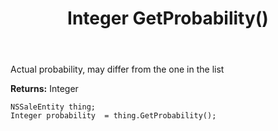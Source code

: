 ﻿---
uid: crmscript_ref_NSSaleEntity_GetProbability
title: Integer GetProbability()
intellisense: NSSaleEntity.GetProbability
keywords: NSSaleEntity, GetProbability
so.topic: reference
---

Actual probability, may differ from the one in the list

**Returns:** Integer


```crmscript
NSSaleEntity thing;
Integer probability  = thing.GetProbability();
```


